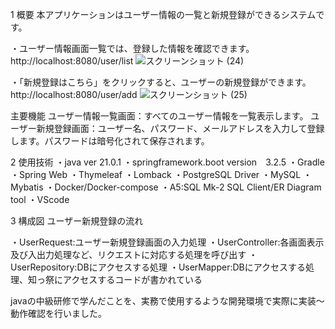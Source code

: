 1 概要
本アプリケーションはユーザー情報の一覧と新規登録ができるシステムです。

・ユーザー情報画面一覧では、登録した情報を確認できます。
http://localhost:8080/user/list
![スクリーンショット (24)](https://github.com/RyoKawamuki222/java-School-Intermediate/assets/171565634/1b3ec2aa-4272-4a36-80d9-ccb01299ebc0)

・「新規登録はこちら」をクリックすると、ユーザーの新規登録ができます。
http://localhost:8080/user/add
![スクリーンショット (25)](https://github.com/RyoKawamuki222/java-School-Intermediate/assets/171565634/abd4dd98-7459-4001-bbab-9c90f7e0de29)

主要機能
ユーザー情報一覧画面：すべてのユーザー情報を一覧表示します。
ユーザー新規登録画面：ユーザー名、パスワード、メールアドレスを入力して登録します。パスワードは暗号化されて保存されます。

2 使用技術
・java ver 21.0.1
・springframework.boot version　3.2.5
・Gradle
・Spring Web
・Thymeleaf
・Lomback
・PostgreSQL Driver
・MySQL
・Mybatis
・Docker/Docker-compose
・A5:SQL Mk-2 SQL Client/ER Diagram tool
・VScode

3 構成図
ユーザー新規登録の流れ

・UserRequest:ユーザー新規登録画面の入力処理
・UserController:各画面表示及び入出力処理など、リクエストに対応する処理を呼び出す
・UserRepository:DBにアクセスする処理
・UserMapper:DBにアクセスする処理、知っ祭にアクセスするコードが書かれている

javaの中級研修で学んだことを、実務で使用するような開発環境で実際に実装～動作確認を行いました。
